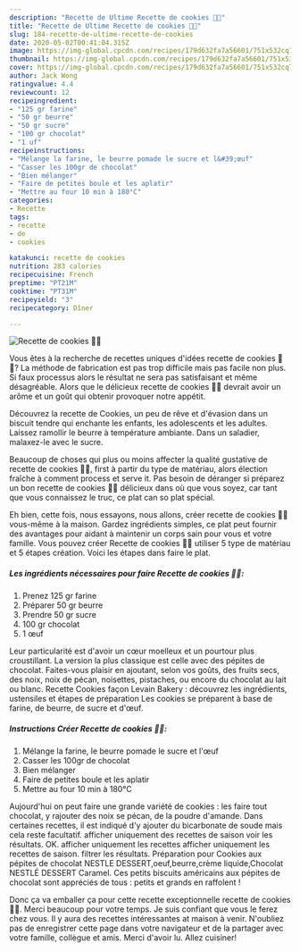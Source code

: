 ```yaml
---
description: "Recette de Ultime Recette de cookies 🍪🍪"
title: "Recette de Ultime Recette de cookies 🍪🍪"
slug: 184-recette-de-ultime-recette-de-cookies
date: 2020-05-02T00:41:04.315Z
image: https://img-global.cpcdn.com/recipes/179d632fa7a56601/751x532cq70/recette-de-cookies-🍪🍪-photo-principale-de-la-recette.jpg
thumbnail: https://img-global.cpcdn.com/recipes/179d632fa7a56601/751x532cq70/recette-de-cookies-🍪🍪-photo-principale-de-la-recette.jpg
cover: https://img-global.cpcdn.com/recipes/179d632fa7a56601/751x532cq70/recette-de-cookies-🍪🍪-photo-principale-de-la-recette.jpg
author: Jack Wong
ratingvalue: 4.4
reviewcount: 12
recipeingredient:
- "125 gr farine"
- "50 gr beurre"
- "50 gr sucre"
- "100 gr chocolat"
- "1 uf"
recipeinstructions:
- "Mélange la farine, le beurre pomade le sucre et l&#39;œuf"
- "Casser les 100gr de chocolat"
- "Bien mélanger"
- "Faire de petites boule et les aplatir"
- "Mettre au four 10 min à 180°C"
categories:
- Recette
tags:
- recette
- de
- cookies

katakunci: recette de cookies 
nutrition: 283 calories
recipecuisine: French
preptime: "PT21M"
cooktime: "PT31M"
recipeyield: "3"
recipecategory: Dîner

---
```



![Recette de cookies 🍪🍪](https://img-global.cpcdn.com/recipes/179d632fa7a56601/751x532cq70/recette-de-cookies-🍪🍪-photo-principale-de-la-recette.jpg)

Vous êtes à la recherche de recettes uniques d'idées recette de cookies 🍪🍪? La méthode de fabrication est pas trop difficile mais pas facile non plus. Si faux processus alors le résultat ne sera pas satisfaisant et même désagréable. Alors que le délicieux recette de cookies 🍪🍪 devrait avoir un arôme et un goût qui obtenir provoquer notre appétit.

Découvrez la recette de Cookies, un peu de rêve et d&#39;évasion dans un biscuit tendre qui enchante les enfants, les adolescents et les adultes. Laissez ramollir le beurre à température ambiante. Dans un saladier, malaxez-le avec le sucre.

Beaucoup de choses qui plus ou moins affecter la qualité gustative de recette de cookies 🍪🍪, first à partir du type de matériau, alors élection fraîche à comment process et serve it. Pas besoin de déranger si préparez un bon recette de cookies 🍪🍪 délicieux dans où que vous soyez, car tant que vous connaissez le truc, ce plat can so plat spécial.


Eh bien, cette fois, nous essayons, nous allons, créer recette de cookies 🍪🍪 vous-même à la maison. Gardez ingrédients simples, ce plat peut fournir des avantages pour aidant à maintenir un corps sain pour vous et votre famille. Vous pouvez créer Recette de cookies 🍪🍪 utiliser 5 type de matériau et 5 étapes création. Voici les étapes dans faire le plat.

<!--inarticleads1-->

##### Les ingrédients nécessaires pour faire Recette de cookies 🍪🍪:

1. Prenez 125 gr farine
1. Préparer 50 gr beurre
1. Prendre 50 gr sucre
1.  100 gr chocolat
1.  1 œuf


Leur particularité est d&#39;avoir un cœur moelleux et un pourtour plus croustillant. La version la plus classique est celle avec des pépites de chocolat. Faites-vous plaisir en ajoutant, selon vos goûts, des fruits secs, des noix, noix de pécan, noisettes, pistaches, ou encore du chocolat au lait ou blanc. Recette Cookies façon Levain Bakery : découvrez les ingrédients, ustensiles et étapes de préparation Les cookies se préparent à base de farine, de beurre, de sucre et d&#39;œuf. 

<!--inarticleads2-->

##### Instructions Créer Recette de cookies 🍪🍪:

1. Mélange la farine, le beurre pomade le sucre et l&#39;œuf
1. Casser les 100gr de chocolat
1. Bien mélanger
1. Faire de petites boule et les aplatir
1. Mettre au four 10 min à 180°C


Aujourd&#39;hui on peut faire une grande variété de cookies : les faire tout chocolat, y rajouter des noix se pécan, de la poudre d&#39;amande. Dans certaines recettes, il est indiqué d&#39;y ajouter du bicarbonate de soude mais cela reste facultatif. afficher uniquement des recettes de saison voir les résultats. OK. afficher uniquement les recettes afficher uniquement les recettes de saison. filtrer les résultats. Préparation pour Cookies aux pépites de chocolat NESTLE DESSERT,oeuf,beurre,crème liquide,Chocolat NESTLÉ DESSERT Caramel. Ces petits biscuits américains aux pépites de chocolat sont appréciés de tous : petits et grands en raffolent ! 


Donc ça va emballer ça pour cette recette exceptionnelle recette de cookies 🍪🍪. Merci beaucoup pour votre temps. Je suis confiant que vous le ferez chez vous. Il y aura des recettes  intéressantes at maison à venir. N'oubliez pas de enregistrer cette page dans votre navigateur et de la partager avec votre famille, collègue et amis. Merci d'avoir lu. Allez cuisiner!
